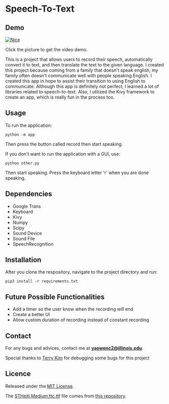 # Speech-To-Text

## **Demo**

[![Nice](https://img.youtube.com/vi/6ggAcNcVgtU/0.jpg)](https://www.youtube.com/watch?v=6ggAcNcVgtU)

Click the picture to get the video demo.

This is a project that allows users to record their speech, automatically convert it to text, and then translate the text to the given language. I created this project because coming from a family that doesn't speak english, my family often doesn't communicate well with people speaking English. I created this app in hope to assist their transition to using English to communicate. Although this app is definitely not perfect, I learned a lot of libraries related to speech-to-text. Also, I utilized the Kivy framework to create an app, which is really fun in the process too.

## Usage

To run the application:
```console
python -m app
```
Then press the button called record then start speaking.

If you don't want to run the application with a GUI, use:
```console
python other.py
```
Then start speaking. Press the keyboard letter 'r' when you are done speaking.

## **Dependencies**
* Google Trans
* Keyboard
* Kivy
* Numpy
* Scipy
* Sound Device
* Sound File
* SpeechRecognition

## **Installation**
After you clone the respository, navigate to the project directory and run:
```console
pip3 install -r requirements.txt
```

## **Future Possible Functionalities**
* Add a timer so the user know when the recording will end
* Create a better UI 
* Allow custom duration of recording instead of constant recording


## **Contact**
For any bugs and advices, contact me at
**yaowenc2@illinois.edu**.

Special thanks to [Terry Kim](https://github.com/terrykim1211) for debugging some bugs for this project

## **Licence**
Released under the [MIT License](https://github.com/jonschlinkert/update-copyright/blob/master/LICENSE).

The [STHeiti Medium.ttc.ttf](<STHeiti Medium.ttc.ttf>) file comes from [this repository](https://github.com/posteroffonts/sanfran/blob/master/System/Library/Fonts/STHeiti%20Medium.ttc).
